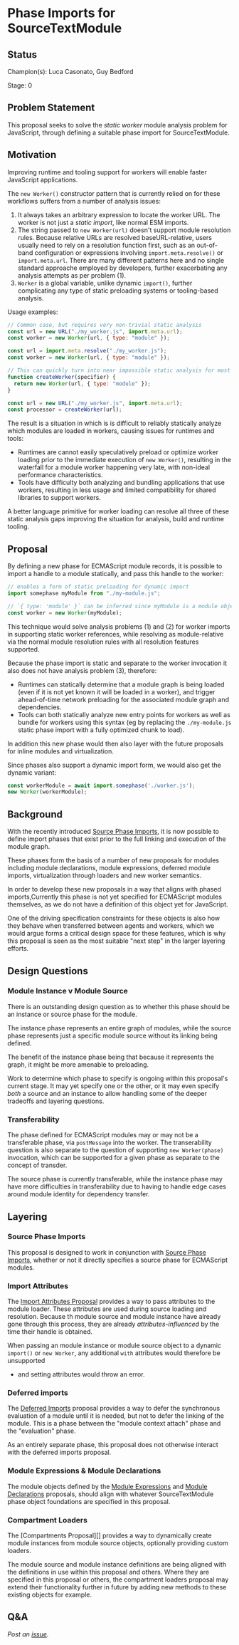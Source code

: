 # Phase Imports for SourceTextModule

## Status

Champion(s): Luca Casonato, Guy Bedford

Stage: 0

## Problem Statement

This proposal seeks to solve the _static worker_ module analysis problem for
JavaScript, through defining a suitable phase import for SourceTextModule.

## Motivation

Improving runtime and tooling support for workers will enable faster JavaScript
applications.

The `new Worker()` constructor pattern that is currently relied on for these
workflows suffers from a number of analysis issues:

1. It always takes an arbitrary expression to locate the worker URL. The worker
   is not just a _static import_, like normal ESM imports.
2. The string passed to `new Worker(url)` doesn't support module resolution
   rules. Because relative URLs are resolved baseURL-relative, users usually
   need to rely on a resolution function first, such as an out-of-band
   configuration or expressions involving `import.meta.resolve()` or
   `import.meta.url`. There are many different patterns here and no single
   standard approache employed by developers, further exacerbating any analysis
   attempts as per problem (1).
3. `Worker` is a global variable, unlike dynamic `import()`, further
   complicating any type of static preloading systems or tooling-based analysis.

Usage examples:

```js
// Common case, but requires very non-trivial static analysis
const url = new URL("./my_worker.js", import.meta.url);
const worker = new Worker(url, { type: "module" });

const url = import.meta.resolve("./my_worker.js");
const worker = new Worker(url, { type: "module" });

// This can quickly turn into near impossible static analysis for most tools
function createWorker(specifier) {
  return new Worker(url, { type: "module" });
}

const url = new URL("./my_worker.js", import.meta.url);
const processor = createWorker(url);
```

The result is a situation in which is is difficult to reliably statically
analyze which modules are loaded in workers, causing issues for runtimes and
tools:

* Runtimes are cannot easily speculatively preload or optimize worker loading
  prior to the immediate execution of `new Worker()`, resulting in the waterfall
  for a module worker happening very late, with non-ideal performance
  characteristics.
* Tools have difficulty both analyzing and bundling applications that use
  workers, resulting in less usage and limited compatibility for shared
  libraries to support workers.

A better language primitive for worker loading can resolve all three of these
static analysis gaps improving the situation for analysis, build and runtime
tooling.

## Proposal

By defining a new phase for ECMAScript module records, it is possible to 
import a handle to a module statically, and pass this handle to the worker:

```js
// enables a form of static preloading for dynamic import
import somephase myModule from "./my-module.js";

// `{ type: 'module' }` can be inferred since myModule is a module object
const worker = new Worker(myModule);
```

This technique would solve analysis problems (1) and (2) for worker imports in
supporting static worker references, while resolving as module-relative via the
normal module resolution rules with all resolution features supported.

Because the phase import is static and separate to the worker invocation it also
does not have analysis problem (3), therefore:

* Runtimes can statically determine that a module graph is being loaded (even
  if it is not yet known it will be loaded in a worker), and trigger
  ahead-of-time network preloading for the associated module graph and
  dependencies.
* Tools can both statically analyze new entry points for workers as well as
  bundle for workers using this syntax (eg by replacing the `./my-module.js`
  static phase import with a fully optimized chunk to load).

In addition this new phase would then also layer with the future proposals for
inline modules and virtualization.

Since phases also support a dynamic import form, we would also get the dynamic
variant:

```js
const workerModule = await import.somephase('./worker.js');
new Worker(workerModule);
```

## Background

With the recently introduced [Source Phase Imports][], it is now possible to
define import phases that exist prior to the full linking and execution of the
module graph.

These phases form the basis of a number of new proposals for modules including
module declarations, module expressions, deferred module imports, virtualization
through loaders and new worker semantics.

In order to develop these new proposals in a way that aligns with phased
imports,Currently this phase is not yet specified for ECMAScript modules
themselves, as we do not have a definition of this object yet for JavaScript.

One of the driving specification constraints for these objects is also how they
behave when transferred between agents and workers, which we would argue forms
a critical design space for these features, which is why this proposal is seen
as the most suitable "next step" in the larger layering efforts.

## Design Questions

### Module Instance v Module Source

There is an outstanding design question as to whether this phase should be an
instance or source phase for the module.

The instance phase represents an entire graph of modules, while the source phase
represents just a specific module source without its linking being defined.

The benefit of the instance phase being that because it represents the graph, it
might be more amenable to preloading.

Work to determine which phase to specify is ongoing within this proposal's
current stage. It may yet specify one or the other, or it may even specify
_both_ a source and an instance to allow handling some of the deeper tradeoffs
and layering questions.

### Transferability

The phase defined for ECMAScript modules may or may not be a transferable phase,
via `postMessage` into the worker. The transerability question is also separate
to the question of supporting `new Worker(phase)` invocation, which can be
supported for a given phase as separate to the concept of transder.

The source phase is currently transferable, while the instance phase may have
more difficulties in transferability due to having to handle edge cases around
module identity for dependency transfer.

## Layering

### Source Phase Imports

This proposal is designed to work in conjunction with [Source Phase Imports][],
whether or not it directly specifies a source phase for ECMAScript modules.

### Import Attributes

The [Import Attributes Proposal][] provides a way to pass attributes to the
module loader. These attributes are used during source loading and resolution.
Because th module source and module instance have already gone through this
process, they are already _attributes-influenced_ by the time their handle is
obtained.

When passing an module instance or module source object to a dynamic `import()`
or `new Worker`, any additional `with` attributes would therefore be unsupported
- and setting attributes would throw an error.

### Deferred imports

The [Deferred Imports][] proposal provides a way to defer the synchronous
evaluation of a module until it is needed, but not to defer the linking of the
module. This is a phase between the "module context attach" phase and the
"evaluation" phase.

As an entirely separate phase, this proposal does not otherwise interact with
the deferred imports proposal.

### Module Expressions & Module Declarations

The module objects defined by the [Module Expressions][] and
[Module Declarations][] proposals, should align with whatever SourceTextModule
phase object foundations are specified in this proposal.

### Compartment Loaders

The [Compartments Proposal][] provides a way to dynamically create module
instances from module source objects, optionally providing custom loaders.

The module source and module instance definitions are being aligned with the
definitions in use within this proposal and others. Where they are specified
in this proposal or others, the compartment loaders proposal may extend their
functionality further in future by adding new methods to these existing objects
for example.

## Q&A

_Post an [issue](https://github.com/lucacasonato/proposal-module-instance-imports/issues)._

[Deferred Imports]: https://github.com/tc39/proposal-defer-import-eval
[Loaders Proposal]: [https://github.com/tc39/proposal-compartments/blob/master/0-module-and-module-source.md]
[Import Attributes Proposal]: https://github.com/tc39/proposal-import-attributes
[Module Expressions]: https://github.com/tc39/proposal-module-expressions
[Module Declarations]: https://github.com/tc39/proposal-module-declarations
[Source Phase Imports]: https://github.com/tc39/proposal-source-phase-imports